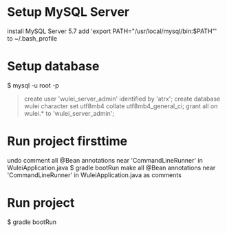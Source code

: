 # Setup MySQL Server
install MySQL Server 5.7
add 'export PATH="/usr/local/mysql/bin:$PATH"' to ~/.bash_profile
# Setup database
$ mysql -u root -p
> create user 'wulei_server_admin' identified by 'atrx';
> create database wulei character set utf8mb4 collate utf8mb4_general_ci;
> grant all on wulei.* to 'wulei_server_admin';
# Run project firsttime
undo comment all @Bean annotations near 'CommandLineRunner' in WuleiApplication.java
$ gradle bootRun
make all @Bean annotations near 'CommandLineRunner' in WuleiApplication.java as comments
# Run project
$ gradle bootRun